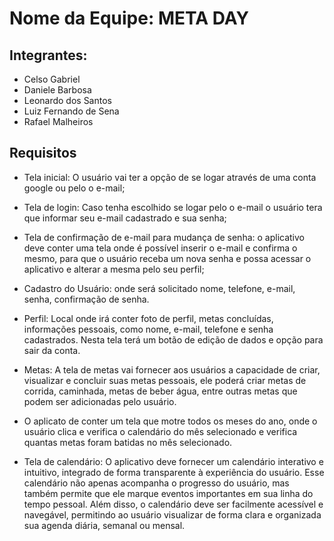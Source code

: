 # Nome da Equipe: META DAY

## Integrantes:
- Celso Gabriel 
- Daniele Barbosa
- Leonardo dos Santos
- Luiz Fernando de Sena 
- Rafael Malheiros

## Requisitos
- Tela inicial: O usuário vai ter a opção de se logar através de uma conta google ou pelo o e-mail;
  
- Tela de login: Caso tenha escolhido se logar pelo o e-mail o usuário tera que informar seu e-mail cadastrado e sua senha;

- Tela de confirmação de e-mail para mudança de senha: o aplicativo deve conter uma tela onde é possível inserir o e-mail e confirma o mesmo, para que o usuário receba um nova senha e possa acessar o aplicativo e alterar a mesma pelo seu perfil;

- Cadastro do Usuário: onde será solicitado nome, telefone, e-mail, senha, confirmação de senha.

- Perfil: Local onde irá conter foto de perfil, metas concluídas, informações pessoais, como nome, e-mail, telefone e senha cadastrados. Nesta tela terá um botão de edição de dados e opção para sair da conta.
  
- Metas: A tela de metas vai fornecer aos usuários a capacidade de criar, visualizar e concluir suas metas pessoais, ele poderá criar metas de corrida, caminhada, metas de beber água, entre outras metas que podem ser adicionadas pelo usuário.

-  O aplicato de conter um tela que motre todos os meses do ano, onde o usuário clica e verifica o calendário do mês selecionado e verifica quantas metas foram batidas no mês selecionado.
  
-  Tela de calendário: O aplicativo deve fornecer um calendário interativo e intuitivo, integrado de forma transparente à experiência do usuário. Esse calendário não apenas acompanha o progresso do usuário, mas também permite que ele marque eventos importantes em sua linha do tempo pessoal. Além disso, o calendário deve ser facilmente acessível e navegável, permitindo ao usuário visualizar de forma clara e organizada sua agenda diária, semanal ou mensal.
